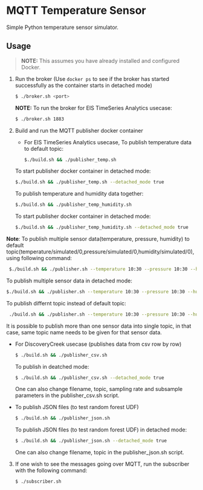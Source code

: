 # MQTT Temperature Sensor
Simple Python temperature sensor simulator.

## Usage
> **NOTE:** This assumes you have already installed and configured Docker.

1. Run the broker (Use `docker ps` to see if the broker has started successfully as the container starts in detached mode)
    ```sh
    $ ./broker.sh <port>
    ```
    **NOTE:** To run the broker for EIS TimeSeries Analytics usecase:
    ```sh
    $ ./broker.sh 1883
    ```

2. Build and run the MQTT publisher docker container
   * For EIS TimeSeries Analytics usecase, 
    To publish temperature data to default topic:
     ```sh
     $./build.sh && ./publisher_temp.sh
     ```
    To start publisher docker container in detached mode:
     ```sh
     $./build.sh && ./publisher_temp.sh --detached_mode true
     ```

    To publish temperature and humidity data together:
     ```sh
     $./build.sh && ./publisher_temp_humidity.sh
     ```
    To start publisher docker container in detached mode:
     ```sh
     $./build.sh && ./publisher_temp_humidity.sh --detached_mode true
     ```

**Note**: To publish multiple sensor data(temperature, pressure, humidity) to default topic(temperature/simulated/0,pressure/simulated/0,humidity/simulated/0),using following command:
   ```sh
	$./build.sh && ./publisher.sh --temperature 10:30 --pressure 10:30 --humidity 10:30 
   ```
   To publish multiple sensor data in detached mode:
   ```sh
   $./build.sh && ./publisher.sh --temperature 10:30 --pressure 10:30 --humidity 10:30 --detached_mode true
   ```
   To publish differnt topic instead of default topic:
   ```sh
	./build.sh && ./publisher.sh --temperature 10:30 --pressure 10:30 --humidity 10:30 --topic_temp <temperature topic> --topic_pres <pressure topic> --topic_humd <humidity topic>
   ```

  It is possible to publish more than one sensor data into single topic, in that case, same topic name needs to be given for that sensor data. 

   * For DiscoveryCreek usecase (publishes data from csv row by row)
     ```sh
     $ ./build.sh && ./publisher_csv.sh
     ```
     To publish in deatched mode:
     ```sh
     $ ./build.sh && ./publisher_csv.sh --detached_mode true
     ```
     One can also change filename, topic, sampling rate and subsample parameters in the publisher_csv.sh script.

   * To publish JSON files (to test random forest UDF)
     ```sh
     $ ./build.sh && ./publisher_json.sh
     ```
     To publish JSON files (to test random forest UDF) in detached mode:
     ```sh
     $ ./build.sh && ./publisher_json.sh --detached_mode true
     ```
     One can also change filename, topic in the publisher_json.sh script.


3. If one wish to see the messages going over MQTT, run the
   subscriber with the following command:
   ```sh
   $ ./subscriber.sh
   ```
